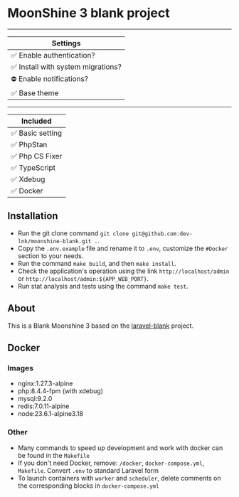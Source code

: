 # MoonShine 3 blank project

---

| Settings                          |
|-----------------------------------|
| ✅ Enable authentication?          |
| ✅ Install with system migrations? |
| ⛔ Enable notifications?           |
| ✅ Base theme                      |

---

| Included         |
|------------------|
| ✅ Basic setting  |
| ✅ PhpStan        |
| ✅ Php CS Fixer   |
| ✅ TypeScript     |
| ✅ Xdebug         |
| ✅ Docker         |

## Installation
- Run the git clone command `git clone git@github.com:dev-lnk/moonshine-blank.git .`.
- Copy the `.env.example` file and rename it to `.env`, customize the `#Docker` section to your needs.
- Run the command `make build`, and then `make install`.
- Check the application's operation using the link `http://localhost/admin` or `http://localhost/admin:${APP_WEB_PORT}`.
- Run stat analysis and tests using the command `make test`.

## About
This is a Blank Moonshine 3 based on the [laravel-blank](https://github.com/dev-lnk/laravel-blank) project.

## Docker

### Images

- nginx:1.27.3-alpine
- php:8.4.4-fpm (with xdebug)
- mysql:9.2.0
- redis:7.0.11-alpine
- node:23.6.1-alpine3.18

### Other
- Many commands to speed up development and work with docker can be found in the `Makefile`
- If you don't need Docker, remove: `/docker`, `docker-compose.yml`, `Makefile`. Convert `.env` to standard Laravel form
- To launch containers with `worker` and `scheduler`, delete comments on the corresponding blocks in `docker-compose.yml`